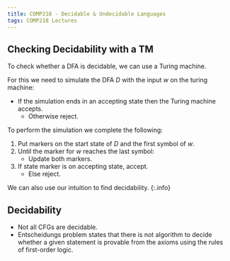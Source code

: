 ```yaml
---
title: COMP218 - Decidable & Undecidable Languages
tags: COMP218 Lectures
---
```


## Checking Decidability with a TM
To check whether a DFA is decidable, we can use a Turing machine.

For this we need to simulate the DFA $D$ with the input $w$ on the turing machine:

* If the simulation ends in an accepting state then the Turing machine accepts.
	* Otherwise reject.

To perform the simulation we complete the following:

1. Put markers on the start state of $D$ and the first symbol of $w$.
1. Until the marker for $w$ reaches the last symbol:
	* Update both markers.
1. If state marker is on accepting state, accept. 
	* Else reject.
	
We can also use our intuition to find decidability.
{:.info}

## Decidability

* Not all CFGs are decidable.
* Entscheidungs problem states that there is not algorithm to decide whether a given statement is provable from the axioms using the rules of first-order logic.